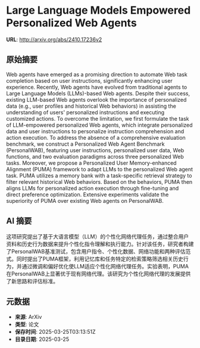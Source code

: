 # Large Language Models Empowered Personalized Web Agents

**URL**: http://arxiv.org/abs/2410.17236v2

## 原始摘要

Web agents have emerged as a promising direction to automate Web task
completion based on user instructions, significantly enhancing user experience.
Recently, Web agents have evolved from traditional agents to Large Language
Models (LLMs)-based Web agents. Despite their success, existing LLM-based Web
agents overlook the importance of personalized data (e.g., user profiles and
historical Web behaviors) in assisting the understanding of users' personalized
instructions and executing customized actions. To overcome the limitation, we
first formulate the task of LLM-empowered personalized Web agents, which
integrate personalized data and user instructions to personalize instruction
comprehension and action execution. To address the absence of a comprehensive
evaluation benchmark, we construct a Personalized Web Agent Benchmark
(PersonalWAB), featuring user instructions, personalized user data, Web
functions, and two evaluation paradigms across three personalized Web tasks.
Moreover, we propose a Personalized User Memory-enhanced Alignment (PUMA)
framework to adapt LLMs to the personalized Web agent task. PUMA utilizes a
memory bank with a task-specific retrieval strategy to filter relevant
historical Web behaviors. Based on the behaviors, PUMA then aligns LLMs for
personalized action execution through fine-tuning and direct preference
optimization. Extensive experiments validate the superiority of PUMA over
existing Web agents on PersonalWAB.


## AI 摘要

这项研究提出了基于大语言模型（LLM）的个性化网络代理任务，通过整合用户资料和历史行为数据来提升个性化指令理解和执行能力。针对该任务，研究者构建了PersonalWAB基准测试，包含用户指令、个性化数据、网络功能和两种评估范式。同时提出了PUMA框架，利用记忆库和任务特定的检索策略筛选相关历史行为，并通过微调和偏好优化使LLM适应个性化网络代理任务。实验表明，PUMA在PersonalWAB上显著优于现有网络代理。该研究为个性化网络代理的发展提供了新思路和评估标准。

## 元数据

- **来源**: ArXiv
- **类型**: 论文
- **保存时间**: 2025-03-25T03:13:51Z
- **目录日期**: 2025-03-25
